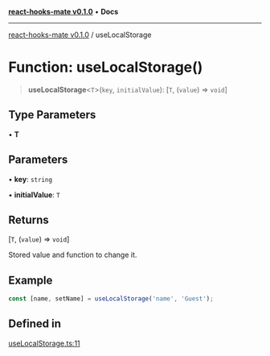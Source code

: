 [**react-hooks-mate v0.1.0**](../README.md) • **Docs**

***

[react-hooks-mate v0.1.0](../README.md) / useLocalStorage

# Function: useLocalStorage()

> **useLocalStorage**\<`T`\>(`key`, `initialValue`): [`T`, (`value`) => `void`]

## Type Parameters

• **T**

## Parameters

• **key**: `string`

• **initialValue**: `T`

## Returns

[`T`, (`value`) => `void`]

Stored value and function to change it.

## Example

```ts
const [name, setName] = useLocalStorage('name', 'Guest');
```

## Defined in

[useLocalStorage.ts:11](https://github.com/guestDI/hooks-mate/blob/7d47908a449d58c331b7bd1cdadbbed307af5ba7/src/hooks/useLocalStorage.ts#L11)
